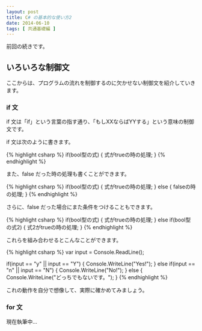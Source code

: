 ```yaml
---
layout: post
title: C# の基本的な使い方2
date: 2014-06-10
tags: [ 共通基礎編 ]
---
```


前回の続きです。

## いろいろな制御文

ここからは、プログラムの流れを制御するのに欠かせない制御文を紹介していきます。

### if 文

if 文は「if」という言葉の指す通り、「もしXXならばYYする」という意味の制御文です。

if 文は次のように書きます。

{% highlight csharp %}
if(bool型の式)
{
    式がtrueの時の処理;
}
{% endhighlight %}

また、false だった時の処理も書くことができます。

{% highlight csharp %}
if(bool型の式)
{
    式がtrueの時の処理;
}
else
{
    falseの時の処理;
}
{% endhighlight %}

さらに、false だった場合にまた条件をつけることもできます。

{% highlight csharp %}
if(bool型の式)
{
    式がtrueの時の処理;
}
else if(bool型の式2)
{
    式2がtrueの時の処理;
}
{% endhighlight %}

これらを組み合わせるとこんなことができます。

{% highlight csharp %}
var input = Console.ReadLine();

if(input == "y" || input == "Y")
{
    Console.WriteLine("Yes!");
}
else if(input == "n" || input == "N")
{
    Console.WriteLine("No!");
}
else
{
    Console.WriteLine("どっちでもないです。");
}
{% endhighlight %}

これの動作を自分で想像して、実際に確かめてみましょう。

### for 文

現在執筆中...
